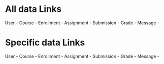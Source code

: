 # All data Links

User - 
Course - 
Enrollment - 
Assignment -
Submission - 
Grade - 
Message - 


# Specific data Links

User - 
Course - 
Enrollment - 
Assignment -
Submission - 
Grade - 
Message - 

